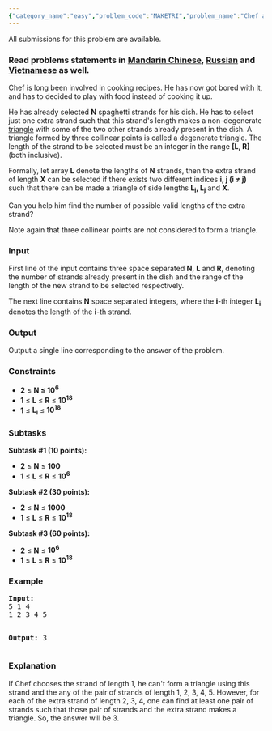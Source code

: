 ```yaml
---
{"category_name":"easy","problem_code":"MAKETRI","problem_name":"Chef and Triangles","languages_supported":{"0":"ADA","1":"ASM","2":"BASH","3":"BF","4":"C","5":"C99 strict","6":"CAML","7":"CLOJ","8":"CLPS","9":"CPP 4.3.2","10":"CPP 4.9.2","11":"CPP14","12":"CS2","13":"D","14":"ERL","15":"FORT","16":"FS","17":"GO","18":"HASK","19":"ICK","20":"ICON","21":"JAVA","22":"JS","23":"LISP clisp","24":"LISP sbcl","25":"LUA","26":"NEM","27":"NICE","28":"NODEJS","29":"PAS fpc","30":"PAS gpc","31":"PERL","32":"PERL6","33":"PHP","34":"PIKE","35":"PRLG","36":"PYPY","37":"PYTH","38":"PYTH 3.4","39":"RUBY","40":"SCALA","41":"SCM chicken","42":"SCM guile","43":"SCM qobi","44":"ST","45":"TCL","46":"TEXT","47":"WSPC"},"max_timelimit":"1 - 3","source_sizelimit":50000,"problem_author":"kevind","problem_tester":"mgch","date_added":"14-01-2017","tags":{"0":"kevind"},"time":{"view_start_date":1487496600,"submit_start_date":1487496600,"visible_start_date":1487496600,"end_date":1735669800},"layout":"problem"}
---
```

<span class="solution-visible-txt">All submissions for this problem are available.</span><h3> Read problems statements in <a target="_blank" href="http://www.codechef.com/download/translated/FEB17/mandarin/MAKETRI.pdf">Mandarin Chinese</a>, <a target="_blank" href="http://www.codechef.com/download/translated/FEB17/russian/MAKETRI.pdf">Russian</a> and <a target="_blank" href="http://www.codechef.com/download/translated/FEB17/vietnamese/MAKETRI.pdf">Vietnamese</a> as well.</h3>

<p>Chef is long been involved in cooking recipes. He has now got bored with it, and has to decided to play with food instead of cooking it up.</p>

<p>He has already selected <b>N</b> spaghetti strands for his dish. He has to select just one extra strand such that this strand's length makes a non-degenerate <a href="https://en.wikipedia.org/wiki/Triangle">triangle</a> with some of the two other strands already present in the dish. A triangle formed by three collinear points is called a degenerate triangle. The length of the strand to be selected must be an integer in the range <b>[L, R]</b> (both inclusive).</p> 

<p>
Formally, let array <b>L</b> denote the lengths of <b>N</b> strands, then the extra strand of length <b>X</b> can be selected if there exists two different indices <b>i, j (i ≠ j)</b> such that there can be made a triangle of side lengths <b>L<sub>i</sub>, L<sub>j</sub></b> and <b>X</b>.</p>

<p>Can you help him find the number of possible valid lengths of the extra strand?</p>

<p>Note again that three collinear points are not considered to form a triangle.</p>

<h3>Input</h3>
<p>First line of the input contains three space separated <b>N</b>, <b>L</b> and <b>R</b>, denoting the number of strands already present in the dish and the range of the length of the new strand to be selected respectively.</p>
<p>The next line contains <b>N</b> space separated integers, where the <b>i</b>-th integer <b>L<sub>i</sub></b> denotes the length of the <b>i</b>-th strand.</p>

<h3>Output</h3>
<p>Output a single line corresponding to the answer of the problem.</p>

<h3>Constraints</h3>
<ul>
<li><b>2</b> ≤ <b>N</b><b> ≤ 10<sup>6</sup></b></li>
<li><b>1</b> ≤ <b>L</b> ≤ <b>R</b> ≤ <b>10<sup>18</sup></b></li>
<li><b>1</b> ≤ <b>L<sub>i</sub></b> ≤ <b>10<sup>18</sup></b></li>
</ul>

<h3>Subtasks</h3>
<p>
<b>Subtask #1 (10 points):</b>
<ul>
<li><b>2</b> ≤ <b>N</b> ≤ <b>100</b></li>
<li><b>1</b> ≤ <b>L</b> ≤ <b>R</b> ≤ <b>10<sup>6</sup></b></li>
</ul> 
</p>

<p>
<b>Subtask #2 (30 points):</b>
<ul>
<li><b>2</b> ≤ <b>N</b> ≤ <b>1000</b></li>
<li><b>1</b> ≤ <b>L</b> ≤ <b>R</b> ≤ <b>10<sup>18</sup></b></li>
</ul> 
</p>

<p>
<b>Subtask #3 (60 points):</b>
<ul>
<li><b>2</b> ≤ <b>N</b> ≤ <b>10<sup>6</sup></b></li>
<li><b>1</b> ≤ <b>L</b> ≤ <b>R</b> ≤ <b>10<sup>18</sup></b></li>
</ul> 
</p>

<h3>Example</h3>
<pre><b>Input:</b>
<tt>5 1 4
1 2 3 4 5</tt>

<b>Output:</b>
<tt>3</tt>
</pre>

<h3>Explanation</h3>
<p>If Chef chooses the strand of length 1, he can't form a triangle using this strand and the any of the pair of strands of length 1, 2, 3, 4, 5. However, for each of the extra strand of length 2, 3, 4, one can find at least one pair of strands such that those pair of strands and the extra strand makes a triangle. So, the answer will be 3.</p>